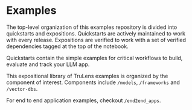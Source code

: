 # Examples

The top-level organization of this examples repository is divided into quickstarts and expositions. Quickstarts are actively maintained to work with every release. Expositions are verified to work with a set of verified dependencies tagged at the top of the notebook.

Quickstarts contain the simple examples for critical workflows to build, evaluate and track your LLM app.

This expositional library of TruLens examples is organized by the component of interest. Components include `/models`, `/frameworks` and `/vector-dbs`.

For end to end application examples, checkout `/end2end_apps`.